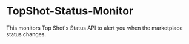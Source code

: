 # TopShot-Status-Monitor
This monitors Top Shot's Status API to alert you when the marketplace status changes. 
